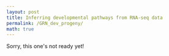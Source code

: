 ```yaml
---
layout: post
title: Inferring developmental pathways from RNA-seq data
permalink: /GRN_dev_progeny/
math: true
---
```



Sorry, this one's not ready yet!